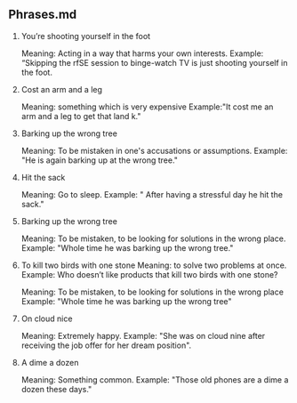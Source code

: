 ## Phrases.md

1. You’re shooting yourself in the foot

   Meaning: Acting in a way that harms your own interests.
   Example: “Skipping the rfSE session to binge-watch TV is just shooting yourself in the foot.

2. Cost an arm and a leg

   Meaning: something which is very expensive
   Example:"It cost me an arm and a leg to get that land k."

3. Barking up the wrong tree

   Meaning: To be mistaken in one's accusations or assumptions.
   Example: "He is again barking up at the wrong tree."

4. Hit the sack

   Meaning: Go to sleep.
   Example: " After having a stressful day he hit the sack."

5. Barking up the wrong tree

   Meaning: To be mistaken, to be looking for solutions in the wrong place.
   Example: "Whole time he was barking up the wrong tree."

6. To kill two birds with one stone
   Meaning: to solve two problems at once.
   Example: Who doesn’t like products that kill two birds with one stone?

   Meaning: To be mistaken, to be looking for solutions in the wrong place
   Example: "Whole time he was barking up the wrong tree"

6. On cloud nice    

   Meaning: Extremely happy.
   Example: "She was on cloud nine after receiving the job offer for her dream position".
7. A dime a dozen

   Meaning: Something common.
   Example: "Those old phones are a dime a dozen these days."

